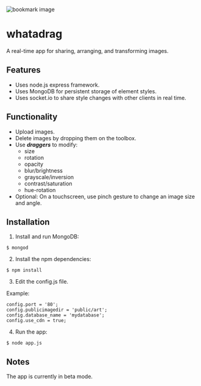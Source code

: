 
![bookmark image](https://raw.githubusercontent.com/andigan/whatadrag/master/apple-touch-icon.png)

# whatadrag

A real-time app for sharing, arranging, and transforming images.

## Features  

- Uses node.js express framework.
- Uses MongoDB for persistent storage of element styles.
- Uses socket.io to share style changes with other clients in real time.

## Functionality

- Upload images.
- Delete images by dropping them on the toolbox.
- Use **_draggers_** to modify:
  - size
  - rotation
  - opacity
  - blur/brightness
  - grayscale/inversion
  - contrast/saturation
  - hue-rotation
- Optional: On a touchscreen, use pinch gesture to change an image size and angle.

## Installation

1. Install and run MongoDB:

  ```
  $ mongod
  ```
2. Install the npm dependencies:

  ```
  $ npm install
  ```
3. Edit the config.js file.

  Example:

  ```
  config.port = '80';
  config.publicimagedir = 'public/art';
  config.database_name = 'mydatabase';
  config.use_cdn = true;
  ```

4. Run the app:

  ```
  $ node app.js
  ```

## Notes

The app is currently in beta mode.
